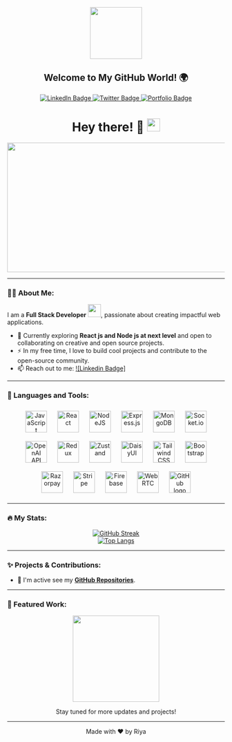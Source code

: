 <!-- 👋 Hi, I’m Riya
- 👀 I’m interested in full stack development and contribute in open source project
- 🌱 I’m currently learning Node Js and React Js at next level
- 💞️ I’m looking to collaborate on open source projects and at production level projects
- 📫 How to reach me riyagoyal.rg07@gmail.com
- 😄 Pronouns: She/her
--->

<!---
Riya-0704/Riya-0704 is a ✨ special ✨ repository because its `README.md` (this file) appears on your GitHub profile.
You can click the Preview link to take a look at your changes.
--->


<div id="header" align="center">
  <img src="https://media.giphy.com/media/M9gbBd9nbDrOTu1Mqx/giphy.gif" width="120"/>
  <h2>Welcome to My GitHub World! 🌍</h2>
</div>

<div id="badges" align="center">
  <a href="https://www.linkedin.com/in/riya0704" target="_blank">
    <img src="https://img.shields.io/badge/LinkedIn-blue?style=for-the-badge&logo=linkedin&logoColor=white" alt="LinkedIn Badge"/>
  </a>
  <a href="https://x.com/caughton8k?t=nypk270L3Evq7en-e52aOg&s=09" target="_blank">
    <img src="https://img.shields.io/badge/Twitter-blue?style=for-the-badge&logo=twitter&logoColor=white" alt="Twitter Badge"/>
  </a>
  <a href="https://sapphiresmith.vercel.app/" target="_blank">
    <img src="https://img.shields.io/badge/Portfolio-orange?style=for-the-badge&logo=firefox&logoColor=white" alt="Portfolio Badge"/>
  </a>
</div>

<h1 align="center">
  Hey there! 👋
  <img src="https://media.giphy.com/media/hvRJCLFzcasrR4ia7z/giphy.gif" width="30px"/>
</h1>

<div align="center">
  <img src="https://media.giphy.com/media/dWesBcTLavkZuG35MI/giphy.gif" width="600" height="300"/>
</div>

---

### 👨‍💻 About Me:

I am a **Full Stack Developer** <img src="https://media.giphy.com/media/WUlplcMpOCEmTGBtBW/giphy.gif" width="30">, passionate about creating impactful web applications.

- 🌱 Currently exploring **React js and Node js at next level** and open to collaborating on creative and open source projects.
- ⚡ In my free time, I love to build cool projects and contribute to the open-source community.
- 📫 Reach out to me: [![Linkedin Badge]](https://www.linkedin.com/in/riya0704)

---

### 🔧 Languages and Tools:

<div align="center">
  <img src="https://cdn.jsdelivr.net/npm/devicon@latest/icons/javascript/javascript-original.svg" title="JavaScript" alt="JavaScript" width="50" height="50" style="margin: 10px;"/>
  <img src="https://cdn.jsdelivr.net/npm/devicon@latest/icons/react/react-original-wordmark.svg" title="React" alt="React" width="50" height="50" style="margin: 10px;"/>
  <img src="https://cdn.jsdelivr.net/npm/devicon@latest/icons/nodejs/nodejs-original-wordmark.svg" title="NodeJS" alt="NodeJS" width="50" height="50" style="margin: 10px;"/>
  <img src="https://img.shields.io/badge/Express.js-404D59?style=for-the-badge" title="Express.js" alt="Express.js" width="50" height="50" style="margin: 10px;"/>
  <img src="https://cdn.jsdelivr.net/npm/devicon@latest/icons/mongodb/mongodb-original-wordmark.svg" title="MongoDB" alt="MongoDB" width="50" height="50" style="margin: 10px;"/>
  <img src="https://img.shields.io/badge/Socket.io-black?style=for-the-badge" title="Socket.io" alt="Socket.io" width="50" height="50" style="margin: 10px;"/>
  <img src="https://img.shields.io/badge/OpenAI-412991?style=for-the-badge" title="OpenAI API" alt="OpenAI API" width="50" height="50" style="margin: 10px;"/>
  <img src="https://cdn.jsdelivr.net/npm/devicon@latest/icons/redux/redux-original.svg" title="Redux" alt="Redux" width="50" height="50" style="margin: 10px;"/>
  <img src="https://img.shields.io/badge/Zustand-blue?style=for-the-badge" title="Zustand" alt="Zustand" width="50" height="50" style="margin: 10px;"/>
  <img src="https://img.shields.io/badge/DaisyUI-EA4C89?style=for-the-badge" title="DaisyUI" alt="DaisyUI" width="50" height="50" style="margin: 10px;"/>
  <img src="https://cdn.jsdelivr.net/npm/devicon@latest/icons/tailwindcss/tailwindcss-plain.svg" title="Tailwind CSS" alt="Tailwind CSS" width="50" height="50" style="margin: 10px;"/>
  <img src="https://cdn.jsdelivr.net/npm/devicon@latest/icons/bootstrap/bootstrap-plain.svg" title="Bootstrap" alt="Bootstrap" width="50" height="50" style="margin: 10px;"/>
  <img src="https://img.shields.io/badge/Razorpay-0033A0?style=for-the-badge" title="Razorpay" alt="Razorpay" width="50" height="50" style="margin: 10px;"/>
  <img src="https://img.shields.io/badge/Stripe-008CDD?style=for-the-badge" title="Stripe" alt="Stripe" width="50" height="50" style="margin: 10px;"/>
  <img src="https://cdn.jsdelivr.net/npm/devicon@latest/icons/firebase/firebase-plain-wordmark.svg" title="Firebase" alt="Firebase" width="50" height="50" style="margin: 10px;"/>
  <img src="https://img.shields.io/badge/WebRTC-333333?style=for-the-badge" title="WebRTC" alt="WebRTC" width="50" height="50" style="margin: 10px;"/>
  <img src="https://github.githubassets.com/images/modules/logos_page/GitHub-Mark.png" alt="GitHub logo" width="50" height="50" style="margin: 10px;"/>
</div>

---

### 🔥 My Stats:

<div align="center">
  <a href="https://git.io/streak-stats">
    <img src="http://github-readme-streak-stats.herokuapp.com?user=Riya-0704&theme=dark&background=000000" alt="GitHub Streak"/>
  </a>
</div>

<div align="center">
  <a href="https://github.com/Riya-0704/github-readme-stats">
    <img src="https://github-readme-stats.vercel.app/api/top-langs/?username=SapphireSmith&layout=compact&theme=vision-friendly-dark" alt="Top Langs"/>
  </a>
</div>

---

### ✨ Projects & Contributions:

<!-- 💻 Check out my [**Portfolio**](https://sapphiresmith.vercel.app/) to see what I've been working on!-->
- 🚀 I'm active see my [**GitHub Repositories**](https://github.com/Riya-0704?tab=repositories).

---

### 🌟 Featured Work:

<div align="center">
  <img src="https://media.giphy.com/media/l3vR85PnGsBwu1PFK/giphy.gif" width="200"/>
  <p>Stay tuned for more updates and projects!</p>
</div>

---

<div align="center">
  <p>Made with ❤️ by Riya</p>
</div>
